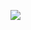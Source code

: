 <img src="https://64.media.tumblr.com/753117ed6422eaebd08ed822ee62e339/tumblr_p599tdhg1U1tcvan1o1_1280.gif"></img>
